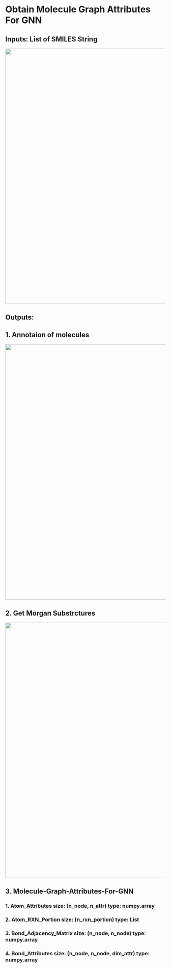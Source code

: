 # Obtain Molecule Graph Attributes For GNN

## Inputs: List of SMILES String

<p align="center"> <img width="800"  src="https://user-images.githubusercontent.com/47986787/168453938-80d5413f-c6ab-4fdf-82b9-5909c41c7c71.png"> </p>


## Outputs: 
## 1. Annotaion of molecules

<p align="center"> <img width="800"  src="https://user-images.githubusercontent.com/47986787/168453803-13b4c809-3828-418b-9154-95e575d7075b.png"> </p>


## 2. Get Morgan Substrctures

<p align="center"> <img width="800"  src="https://user-images.githubusercontent.com/47986787/168453822-20f5a344-26b4-428c-89c3-cbd09f12d509.png"> </p>


## 3. Molecule-Graph-Attributes-For-GNN
### 1. Atom_Attributes             size: (n_node, n_attr)               type: numpy.array
### 2. Atom_RXN_Portion            size: (n_rxn_portion)                type: List
### 3. Bond_Adjacency_Matrix       size: (n_node, n_node)               type: numpy.array
### 4. Bond_Attributes             size: (n_node, n_node, dim_attr)     type: numpy.array

